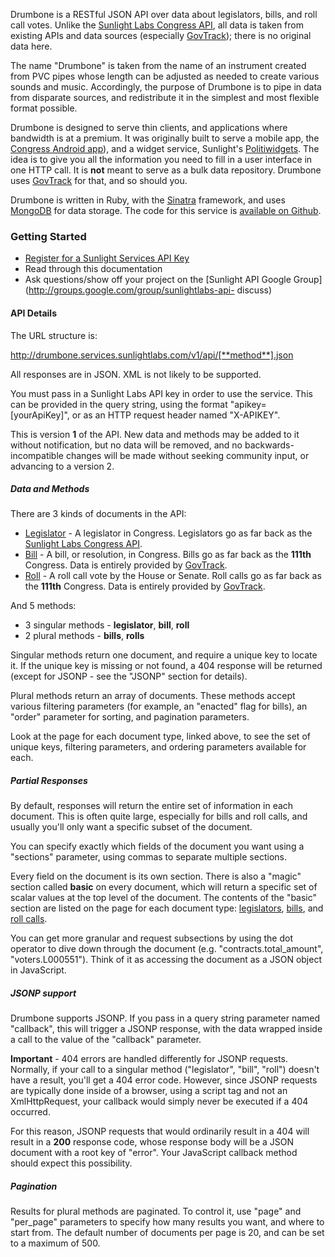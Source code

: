 Drumbone is a RESTful JSON API over data about legislators, bills, and roll call votes.  Unlike the [Sunlight Labs Congress API](http://services.sunlightlabs.com/docs/Sunlight%20Congress%20API/), all data is taken from existing APIs and data sources (especially [GovTrack](http://govtrack.us)); there is no original data here.  

The name "Drumbone" is taken from the name of an instrument created from PVC pipes whose length can be adjusted as needed to create various sounds and music.  Accordingly, the purpose of Drumbone is to pipe in data from disparate sources, and redistribute it in the simplest and most flexible format possible.

Drumbone is designed to serve thin clients, and applications where bandwidth is at a premium.  It was originally built to serve a mobile app, the [Congress Android app](http://sunlightlabs.com/blog/2009/congress-theres-an-android-app-for-that/)), and a widget service, Sunlight's [Politiwidgets](http://politiwidgets.com).  The idea is to give you all the information you need to fill in a user interface in one HTTP call.  It is **not** meant to serve as a bulk data repository.  Drumbone uses [GovTrack](http://www.govtrack.us/developers/data.xpd) for that, and so should you.

Drumbone is written in Ruby, with the [Sinatra](http://www.sinatrarb.com/) framework, and uses [MongoDB](http://mongodb.org) for data storage.  The code for this service is [available on Github](http://github.com/sunlightlabs/drumbone).


### Getting Started

* [Register for a Sunlight Services API Key](/accounts/register/)
* Read through this documentation
* Ask questions/show off your project on the [Sunlight API Google Group](http://groups.google.com/group/sunlightlabs-api-
discuss)


#### API Details

The URL structure is:

http://drumbone.services.sunlightlabs.com/v1/api/[**method**].json

All responses are in JSON.  XML is not likely to be supported.

You must pass in a Sunlight Labs API key in order to use the service.  This can be provided in the query string, using the format "apikey=[yourApiKey]", or as an HTTP request header named "X-APIKEY".

This is version **1** of the API.  New data and methods may be added to it without notification, but no data will be removed, and no backwards-incompatible changes will be made without seeking community input, or advancing to a version 2.


##### Data and Methods

There are 3 kinds of documents in the API:

* [Legislator](http://services.sunlightlabs.com/docs/Drumbone_API/Legislator/) - A legislator in Congress.  Legislators go as far back as the [Sunlight Labs Congress API](http://services.sunlightlabs.com/docs/Sunlight%20Congress%20API/).
* [Bill](http://services.sunlightlabs.com/docs/Drumbone_API/Bill/) - A bill, or resolution, in Congress.  Bills go as far back as the **111th** Congress.  Data is entirely provided by [GovTrack](http://govtrack.us).
* [Roll](http://services.sunlightlabs.com/docs/Drumbone_API/Roll/) - A roll call vote by the House or Senate.  Roll calls go as far back as the **111th** Congress.  Data is entirely provided by [GovTrack](http://govtrack.us).  


And 5 methods:

* 3 singular methods - **legislator**, **bill**, **roll**
* 2 plural methods - **bills**, **rolls**

Singular methods return one document, and require a unique key to locate it.  If the unique key is missing or not found, a 404 response will be returned (except for JSONP - see the "JSONP" section for details).

Plural methods return an array of documents.  These methods accept various filtering parameters (for example, an "enacted" flag for bills), an "order" parameter for sorting, and pagination parameters.

Look at the page for each document type, linked above, to see the set of unique keys, filtering parameters, and ordering parameters available for each.


##### Partial Responses

By default, responses will return the entire set of information in each document.  This is often quite large, especially for bills and roll calls, and usually you'll only want a specific subset of the document.

You can specify exactly which fields of the document you want using a "sections" parameter, using commas to separate multiple sections.

Every field on the document is its own section. There is also a "magic" section called **basic** on every document, which will return a specific set of scalar values at the top level of the document.  The contents of the "basic" section are listed on the page for each document type: [legislators](http://services.sunlightlabs.com/docs/Drumbone_API/Legislator/), [bills](http://services.sunlightlabs.com/docs/Drumbone_API/Legislator/), and [roll calls](http://services.sunlightlabs.com/docs/Drumbone_API/Legislator/).

You can get more granular and request subsections by using the dot operator to dive down through the document (e.g. "contracts.total_amount", "voters.L000551"). Think of it as accessing the document as a JSON object in JavaScript.

<script src="http://gist.github.com/364933.js?file=bill-sections.js"></script>
<script src="http://gist.github.com/364933.js?file=bill-sections-nested.js"></script>

##### JSONP support

Drumbone supports JSONP.  If you pass in a query string parameter named "callback", this will trigger a JSONP response, with the data wrapped inside a call to the value of the "callback" parameter.

<script src="http://gist.github.com/364933.js?file=jsonp-bill.js"></script>

**Important** - 404 errors are handled differently for JSONP requests.  Normally, if your call to a singular method ("legislator", "bill", "roll") doesn't have a result, you'll get a 404 error code.  However, since JSONP requests are typically done inside of a browser, using a script tag and not an XmlHttpRequest, your callback would simply never be executed if a 404 occurred.  

For this reason, JSONP requests that would ordinarily result in a 404 will result in a **200** response code, whose response body will be a JSON document with a root key of "error".  Your JavaScript callback method should expect this possibility.

<script src="http://gist.github.com/364933.js?file=jsonp-error.js"></script>

##### Pagination

Results for plural methods are paginated. To control it, use "page" and "per_page" parameters to specify how many results you want, and where to start from.  The default number of documents per page is 20, and can be set to a maximum of 500.